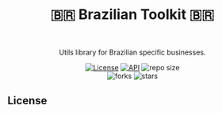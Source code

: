 <h1 align="center">🇧🇷 Brazilian Toolkit 🇧🇷</h1></br>
<p align="center"> 
Utils library for Brazilian specific businesses.
</p>

<p align="center">
  <a href="https://opensource.org/licenses/Apache-2.0"><img alt="License" src="https://img.shields.io/badge/License-Apache%202.0-blue.svg"/></a>
  <a href="https://android-arsenal.com/api?level=21"><img alt="API" src="https://img.shields.io/badge/API-21%2B-brightgreen.svg?style=flat"/></a>
  <img alt="repo size" src="https://img.shields.io/github/repo-size/iamageo/brazilian-toolkit"/>
  </br>
    <img alt="forks" src="https://img.shields.io/github/forks/iamageo/brazilian-toolkit?style=social"/>
    <img alt="stars" src="https://img.shields.io/github/stars/iamageo/brazilian-toolkit?style=social"/>
</p>



</p>

## License
```

```
